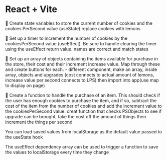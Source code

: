 # React + Vite
🎯 Create state variables to store the current number of cookies and the cookies PerSecond value (useState) replace cookies with lemons

🎯 Set up a timer to increment the number of cookies by the cookiesPerSecond value (useEffect). Be sure to handle clearing the timer using the useEffect return value. names are correct and match states

🎯 Set up an array of objects containing the items available for purchase in the store, their cost and their increment increase value. Map through these and create buttons for each. - different component, make an array, inside array, objects and upgrades (cost connects to actual amount of lemons, increase value per second connects to LPS) then import into app(use map to display on page) 

🎯 Create a function to handle the purchase of an item. This should check if the user has enough cookies to purchase the item, and if so, subtract the cost of the item from the number of cookies and add the increment value to the cookiesPerSecond value. creat function that checks PSObjects to see if upgrade can be brought, take the cost off the amount of things then increment the things per second

You can load saved values from localStorage as the default value passed to the useState hook

The useEffect dependency array can be used to trigger a function to save the values to localStorage every time they change

